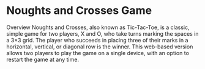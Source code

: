 # Noughts and Crosses Game

Overview
Noughts and Crosses, also known as Tic-Tac-Toe, is a classic, simple game for two players, X and O, who take turns marking the spaces in a 3×3 grid. 
The player who succeeds in placing three of their marks in a horizontal, vertical, or diagonal row is the winner. This web-based version allows two players to play the game on a single device, 
with an option to restart the game at any time.
